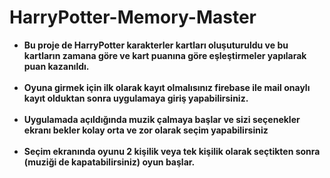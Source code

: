 # HarryPotter-Memory-Master <center>

- <strong>Bu proje de HarryPotter karakterler kartları oluşuturuldu ve bu kartların zamana göre ve kart puanına göre eşleştirmeler yapılarak puan kazanıldı.<br><br>
- Oyuna girmek için ilk olarak kayıt olmalısınız firebase ile mail onaylı kayıt olduktan sonra uygulamaya giriş yapabilirsiniz.<br><br>
- Uygulamada açıldığında muzik çalmaya başlar ve sizi seçenekler ekranı bekler kolay orta ve zor olarak seçim yapabilirsiniz<br><br>
- Seçim ekranında oyunu 2 kişilik veya tek kişilik olarak seçtikten sonra (muziği de kapatabilirsiniz) oyun başlar.<br><br>
